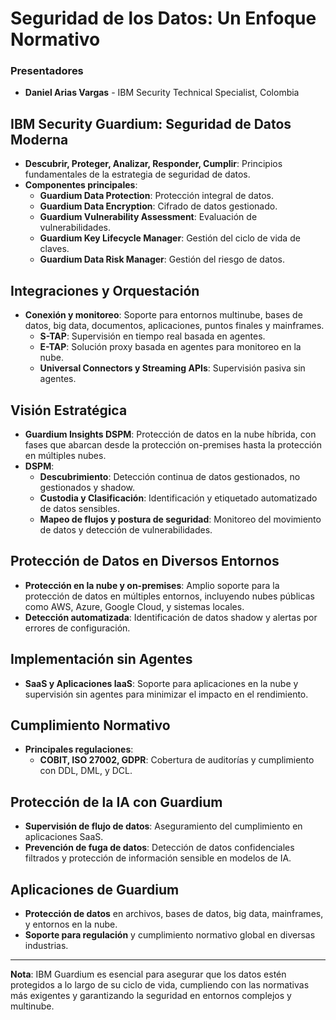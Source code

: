 # Seguridad de los Datos: Un Enfoque Normativo

### Presentadores
- **Daniel Arias Vargas** - IBM Security Technical Specialist, Colombia

## IBM Security Guardium: Seguridad de Datos Moderna
- **Descubrir, Proteger, Analizar, Responder, Cumplir**: Principios fundamentales de la estrategia de seguridad de datos.
- **Componentes principales**:
  - **Guardium Data Protection**: Protección integral de datos.
  - **Guardium Data Encryption**: Cifrado de datos gestionado.
  - **Guardium Vulnerability Assessment**: Evaluación de vulnerabilidades.
  - **Guardium Key Lifecycle Manager**: Gestión del ciclo de vida de claves.
  - **Guardium Data Risk Manager**: Gestión del riesgo de datos.

## Integraciones y Orquestación
- **Conexión y monitoreo**: Soporte para entornos multinube, bases de datos, big data, documentos, aplicaciones, puntos finales y mainframes.
  - **S-TAP**: Supervisión en tiempo real basada en agentes.
  - **E-TAP**: Solución proxy basada en agentes para monitoreo en la nube.
  - **Universal Connectors y Streaming APIs**: Supervisión pasiva sin agentes.

## Visión Estratégica
- **Guardium Insights DSPM**: Protección de datos en la nube híbrida, con fases que abarcan desde la protección on-premises hasta la protección en múltiples nubes.
- **DSPM**:
  - **Descubrimiento**: Detección continua de datos gestionados, no gestionados y shadow.
  - **Custodia y Clasificación**: Identificación y etiquetado automatizado de datos sensibles.
  - **Mapeo de flujos y postura de seguridad**: Monitoreo del movimiento de datos y detección de vulnerabilidades.

## Protección de Datos en Diversos Entornos
- **Protección en la nube y on-premises**: Amplio soporte para la protección de datos en múltiples entornos, incluyendo nubes públicas como AWS, Azure, Google Cloud, y sistemas locales.
- **Detección automatizada**: Identificación de datos shadow y alertas por errores de configuración.

## Implementación sin Agentes
- **SaaS y Aplicaciones IaaS**: Soporte para aplicaciones en la nube y supervisión sin agentes para minimizar el impacto en el rendimiento.

## Cumplimiento Normativo
- **Principales regulaciones**:
  - **COBIT, ISO 27002, GDPR**: Cobertura de auditorías y cumplimiento con DDL, DML, y DCL.

## Protección de la IA con Guardium
- **Supervisión de flujo de datos**: Aseguramiento del cumplimiento en aplicaciones SaaS.
- **Prevención de fuga de datos**: Detección de datos confidenciales filtrados y protección de información sensible en modelos de IA.

## Aplicaciones de Guardium
- **Protección de datos** en archivos, bases de datos, big data, mainframes, y entornos en la nube.
- **Soporte para regulación** y cumplimiento normativo global en diversas industrias.

---

**Nota**: IBM Guardium es esencial para asegurar que los datos estén protegidos a lo largo de su ciclo de vida, cumpliendo con las normativas más exigentes y garantizando la seguridad en entornos complejos y multinube.
